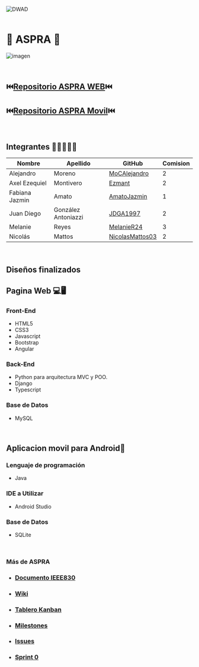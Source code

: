 ![DWAD](https://github.com/JDGA1997/ASPRA-Movil/assets/105946879/4bd8b57c-8cb3-4d67-92a8-bc83ac8733f4)
<br></br>

# 🐾 ASPRA 🐾
![imagen](https://github.com/JDGA1997/ASPRA-Movil/assets/105946879/e1aedf58-d0d0-49da-8b61-d08e8a653fb6)

<br>

## ⏮️[Repositorio ASPRA WEB](https://github.com/Ezmant/Proyecto_FullStack_ISPC)⏮️

## ⏮️[Repositorio ASPRA Movil](https://github.com/JDGA1997/ASPRA-Movil)⏮️

<br>

## Integrantes  👩‍💻👨🏼‍💻

| Nombre          | Apellido            | GitHub                                                | Comision |
|-----------------|---------------------|-------------------------------------------------------|----------|
| Alejandro       | Moreno              | [MoCAlejandro](https://github.com/MoCAlejandro)       |   2      |
| Axel Ezequiel   | Montivero           | [Ezmant](https://github.com/Ezmant)                   |   2      |
| Fabiana Jazmin  |  Amato              | [AmatoJazmin](https://github.com/AmatoJazmin)         |   1      |
| Juan Diego      | González Antoniazzi | [JDGA1997](https://github.com/JDGA1997)               |   2      |
| Melanie         | Reyes               | [MelanieR24](https://github.com/MelanieR24)           |   3      |
| Nicolás         |     Mattos          | [NicolasMattos03](https://github.com/NicolasMattos03) |   2      |


<br>

## Diseños finalizados

## Pagina Web 💻🖥️

### Front-End
- HTML5
- CSS3
- Javascript
- Bootstrap
- Angular

### Back-End
- Python para arquitectura MVC y POO.
- Django
- Typescript

### Base de Datos
- MySQL

<br>

## Aplicacion movil para Android📱

### Lenguaje de programación
- Java

### IDE a  Utilizar
- Android Studio

### Base de Datos
- SQLite

<br>

### Más de ASPRA

- ### [Documento IEEE830](https://docs.google.com/document/d/1yoGYpTMU1NPqZDSuM2iEQeQGeHVx1eCX/edit?usp=sharing&ouid=103416615054896105402&rtpof=true&sd=true)

- ### [Wiki](https://github.com/AS-PR-A/ASPRA/wiki)

- ### [Tablero Kanban](https://github.com/orgs/AS-PR-A/projects/1/views/1)

- ### [Milestones](https://github.com/AS-PR-A/ASPRA/milestones)

- ### [Issues](https://github.com/AS-PR-A/ASPRA/issues)

- ### [Sprint 0](https://github.com/AS-PR-A/ASPRA/milestone/1)
